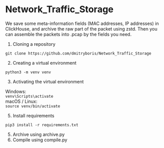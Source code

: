 # Network_Traffic_Storage

We save some meta-information fields (MAC addresses, IP addresses) in ClickHouse, and archive the raw part of the packet using zstd.
Then you can assemble the packets into .pcap by the fields you need.

1. Cloning a repository

```git clone https://github.com/dmitryboris/Network_Traffic_Storage```

2. Creating a virtual environment

```python3 -m venv venv```

3. Activating the virtual environment

Windows:  
```venv\Scripts\activate```  
macOS / Linux:  
```source venv/bin/activate```

5. Install requirements

```pip3 install -r requirements.txt```

5. Archive using archive.py
6. Compile using compile.py

